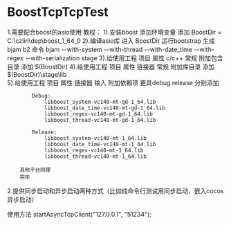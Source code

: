 # BoostTcpTcpTest
1.需要配合boost的asio使用
    教程：
        1).安装boost 添加环境变量
            添加 BoostDir = C:\czlin\dep\boost_1_64_0
        2).编译asio库 进入 BoostDir 运行bootstrap 生成  bjam b2
            命令 bjam --with-system --with-thread --with-date_time --with-regex --with-serialization stage
        3).给使用工程 项目 属性 c/c++ 常规 附加包含目录
            添加 $(BoostDir)
        4).给使用工程 项目 属性 链接器 常规  附加库目录 
            添加 $(BoostDir)\stage\lib\
        5).给使用工程 项目 属性 链接器 输入 附加依赖项 更具debug release 分别添加

            Debug:
                libboost_system-vc140-mt-gd-1_64.lib
                libboost_date_time-vc140-mt-gd-1_64.lib
                libboost_regex-vc140-mt-gd-1_64.lib
                libboost_thread-vc140-mt-gd-1_64.lib
                
            Release:
                libboost_system-vc140-mt-1_64.lib
                libboost_date_time-vc140-mt-1_64.lib
                libboost_regex-vc140-mt-1_64.lib
                libboost_thread-vc140-mt-1_64.lib
                
        其他平台同理
        完毕
2.提供同步启动和异步启动两种方式（比如纯命令行测试用同步启动，嵌入cocos异步启动）

使用方法
startAsyncTcpClient("127.0.0.1", "51234");
